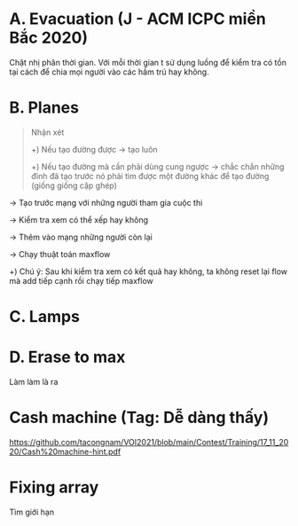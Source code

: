 
# A. Evacuation (J - ACM ICPC miền Bắc 2020)
Chặt nhị phân thời gian. Với mỗi thời gian t sử dụng luồng để kiểm tra có tồn tại cách để chia mọi người vào các hầm trú hay không.

# B. Planes
> Nhận xét
>
>+) Nếu tạo đường được -> tạo luôn
>
>+) Nếu tạo đường mà cần phải dùng cung ngược -> chắc chắn những đỉnh đã tạo trước nó phải tìm được một đường khác để tạo đường (giống giống cặp ghép)

-> Tạo trước mạng với những người tham gia cuộc thi

-> Kiểm tra xem có thể xếp hay không

-> Thêm vào mạng những người còn lại

-> Chạy thuật toán maxflow

+) Chú ý: Sau khi kiểm tra xem có kết quả hay không, ta không reset lại flow mà add tiếp cạnh rồi chạy tiếp maxflow

# C. Lamps

# D. Erase to max
Làm làm là ra

# Cash machine (Tag: Dễ dàng thấy)

https://github.com/tacongnam/VOI2021/blob/main/Contest/Training/17_11_2020/Cash%20machine-hint.pdf

# Fixing array
Tìm giới hạn 
<!--stackedit_data:
eyJoaXN0b3J5IjpbLTM3MTQ0NjM0MSw3Njg4ODQyOSwxMTQxNT
EzMzgzLC01MzA0Mzg5NTEsMTQ1MzMwNTkxMCwyOTgzNjA1OTcs
LTM5Mzk1ODEyOCwtOTY0ODAyMTM1LDkzNTQ2Nzk5OSwxMjYyMT
Y4MDg2LC01OTE3NDU4MDgsMTA4NTI0OTM2NiwtOTQ1OTc1MTE5
LDE1OTY4NzY5NDcsOTA5MjkxNDE3LDI5NjY5ODkyNV19
-->